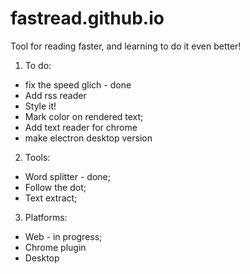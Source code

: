 # fastread.github.io
Tool for reading faster, and learning to do it even better!


1. To do:
- fix the speed glich - done
- Add rss reader
- Style it!
- Mark color on rendered text; 
- Add text reader for chrome
- make electron desktop version

2. Tools:
- Word splitter - done;
- Follow the dot;
- Text extract;

3. Platforms:
- Web - in progress;
- Chrome plugin
- Desktop
